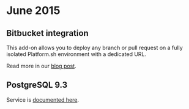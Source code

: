# June 2015

## Bitbucket integration

This add-on allows you to deploy any branch or pull request on a fully isolated Platform.sh environment with a dedicated URL.

Read more in our [blog post](https://platform.sh/2015/06/release-bitbucket-add-on/).

## PostgreSQL 9.3

Service is [documented here](https://docs.platform.sh/configuration/services/postgresql.html).